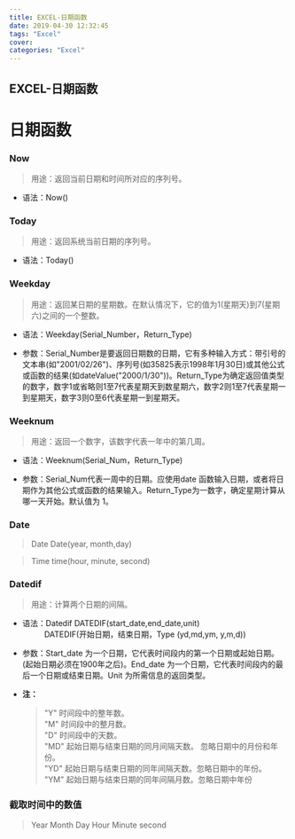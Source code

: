 ```yaml
---
title: EXCEL-日期函数
date: 2019-04-30 12:32:45
tags: "Excel"
cover: 
categories: "Excel"
---
```

## EXCEL-日期函数

# 日期函数

### Now

> 用途：返回当前日期和时间所对应的序列号。

* 语法：Now()


### Today

> 用途：返回系统当前日期的序列号。

* 语法：Today()


### Weekday

> 用途：返回某日期的星期数。在默认情况下，它的值为1(星期天)到7(星期六)之间的一个整数。

* 语法：Weekday(Serial_Number，Return_Type)

* 参数：Serial_Number是要返回日期数的日期，它有多种输入方式：带引号的文本串(如"2001/02/26")、序列号(如35825表示1998年1月30日)或其他公式或函数的结果(如dateValue("2000/1/30"))。Return_Type为确定返回值类型的数字，数字1或省略则1至7代表星期天到数星期六，数字2则1至7代表星期一到星期天，数字3则0至6代表星期一到星期天。 

### Weeknum

> 用途：返回一个数字，该数字代表一年中的第几周。

* 语法：Weeknum(Serial_Num，Return_Type)

* 参数：Serial_Num代表一周中的日期。应使用date 函数输入日期，或者将日期作为其他公式或函数的结果输入。Return_Type为一数字，确定星期计算从哪一天开始。默认值为 1。

### Date 

> Date  Date(year, month,day)  

> Time time(hour, minute, second)   

### Datedif  

> 用途：计算两个日期的间隔。

* 语法：Datedif DATEDIF(start_date,end_date,unit)  
&nbsp;&nbsp; &nbsp; &nbsp; &nbsp; &nbsp;DATEDIF(开始日期，结束日期，Type (yd,md,ym, y,m,d))

* 参数：Start_date 为一个日期，它代表时间段内的第一个日期或起始日期。(起始日期必须在1900年之后)。End_date 为一个日期，它代表时间段内的最后一个日期或结束日期。Unit 为所需信息的返回类型。

* **注：** 
	> "Y" 时间段中的整年数。  
	> "M" 时间段中的整月数。  
	> "D" 时间段中的天数。  
	> "MD" 起始日期与结束日期的同月间隔天数。 忽略日期中的月份和年份。  
	> "YD" 起始日期与结束日期的同年间隔天数。忽略日期中的年份。  
	> "YM" 起始日期与结束日期的同年间隔月数。忽略日期中年份  


### 截取时间中的数值 

>Year
>Month
>Day
>Hour
>Minute
>second

